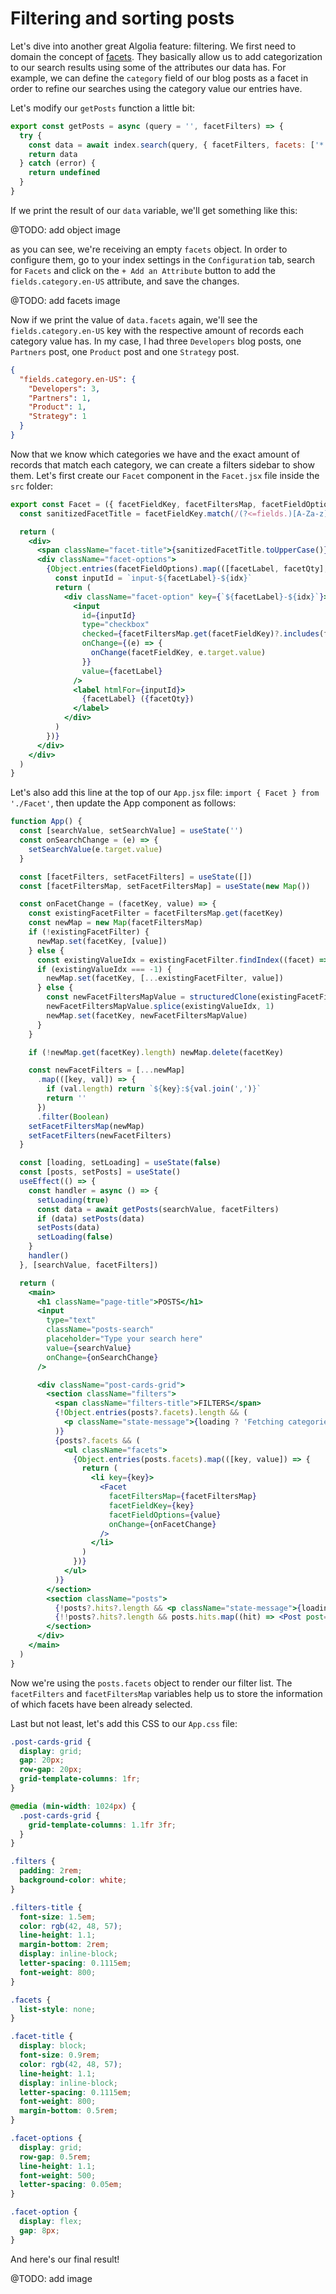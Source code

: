 # Filtering and sorting posts

Let's dive into another great Algolia feature: filtering. We first need to domain the concept of [facets](https://www.algolia.com/doc/guides/managing-results/refine-results/faceting/). They basically allow us to add categorization to our search results using some of the attributes our data has. For example, we can define the `category` field of our blog posts as a facet in order to refine our searches using the category value our entries have.

Let's modify our `getPosts` function a little bit:

```js
export const getPosts = async (query = '', facetFilters) => {
  try {
    const data = await index.search(query, { facetFilters, facets: ['*'] })
    return data
  } catch (error) {
    return undefined
  }
}
```

If we print the result of our `data` variable, we'll get something like this:

@TODO: add object image

as you can see, we're receiving an empty `facets` object. In order to configure them, go to your index settings in the `Configuration` tab, search for `Facets` and click on the `+ Add an Attribute` button to add the `fields.category.en-US` attribute, and save the changes.

@TODO: add facets image

Now if we print the value of `data.facets` again, we'll see the `fields.category.en-US` key with the respective amount of records each category value has. In my case, I had three `Developers` blog posts, one `Partners` post, one `Product` post and one `Strategy` post.

```json
{
  "fields.category.en-US": {
    "Developers": 3,
    "Partners": 1,
    "Product": 1,
    "Strategy": 1
  }
}
```

Now that we know which categories we have and the exact amount of records that match each category, we can create a filters sidebar to show them. Let's first create our `Facet` component in the `Facet.jsx` file inside the `src` folder:

```jsx
export const Facet = ({ facetFieldKey, facetFiltersMap, facetFieldOptions, onChange }) => {
  const sanitizedFacetTitle = facetFieldKey.match(/(?<=fields.)[A-Za-z]+(?=.en-US)/)[0]

  return (
    <div>
      <span className="facet-title">{sanitizedFacetTitle.toUpperCase()}</span>
      <div className="facet-options">
        {Object.entries(facetFieldOptions).map(([facetLabel, facetQty], idx) => {
          const inputId = `input-${facetLabel}-${idx}`
          return (
            <div className="facet-option" key={`${facetLabel}-${idx}`}>
              <input
                id={inputId}
                type="checkbox"
                checked={facetFiltersMap.get(facetFieldKey)?.includes(facetLabel)}
                onChange={(e) => {
                  onChange(facetFieldKey, e.target.value)
                }}
                value={facetLabel}
              />
              <label htmlFor={inputId}>
                {facetLabel} ({facetQty})
              </label>
            </div>
          )
        })}
      </div>
    </div>
  )
}
```

Let's also add this line at the top of our `App.jsx` file: `import { Facet } from './Facet'`, then update the App component as follows:

```jsx
function App() {
  const [searchValue, setSearchValue] = useState('')
  const onSearchChange = (e) => {
    setSearchValue(e.target.value)
  }

  const [facetFilters, setFacetFilters] = useState([])
  const [facetFiltersMap, setFacetFiltersMap] = useState(new Map())

  const onFacetChange = (facetKey, value) => {
    const existingFacetFilter = facetFiltersMap.get(facetKey)
    const newMap = new Map(facetFiltersMap)
    if (!existingFacetFilter) {
      newMap.set(facetKey, [value])
    } else {
      const existingValueIdx = existingFacetFilter.findIndex((facet) => facet === value)
      if (existingValueIdx === -1) {
        newMap.set(facetKey, [...existingFacetFilter, value])
      } else {
        const newFacetFiltersMapValue = structuredClone(existingFacetFilter)
        newFacetFiltersMapValue.splice(existingValueIdx, 1)
        newMap.set(facetKey, newFacetFiltersMapValue)
      }
    }

    if (!newMap.get(facetKey).length) newMap.delete(facetKey)

    const newFacetFilters = [...newMap]
      .map(([key, val]) => {
        if (val.length) return `${key}:${val.join(',')}`
        return ''
      })
      .filter(Boolean)
    setFacetFiltersMap(newMap)
    setFacetFilters(newFacetFilters)
  }

  const [loading, setLoading] = useState(false)
  const [posts, setPosts] = useState()
  useEffect(() => {
    const handler = async () => {
      setLoading(true)
      const data = await getPosts(searchValue, facetFilters)
      if (data) setPosts(data)
      setPosts(data)
      setLoading(false)
    }
    handler()
  }, [searchValue, facetFilters])

  return (
    <main>
      <h1 className="page-title">POSTS</h1>
      <input
        type="text"
        className="posts-search"
        placeholder="Type your search here"
        value={searchValue}
        onChange={onSearchChange}
      />

      <div className="post-cards-grid">
        <section className="filters">
          <span className="filters-title">FILTERS</span>
          {!Object.entries(posts?.facets).length && (
            <p className="state-message">{loading ? 'Fetching categories...' : 'No categories!'}</p>
          )}
          {posts?.facets && (
            <ul className="facets">
              {Object.entries(posts.facets).map(([key, value]) => {
                return (
                  <li key={key}>
                    <Facet
                      facetFiltersMap={facetFiltersMap}
                      facetFieldKey={key}
                      facetFieldOptions={value}
                      onChange={onFacetChange}
                    />
                  </li>
                )
              })}
            </ul>
          )}
        </section>
        <section className="posts">
          {!posts?.hits?.length && <p className="state-message">{loading ? 'Fetching posts...' : 'No results!'}</p>}
          {!!posts?.hits?.length && posts.hits.map((hit) => <Post post={hit} key={hit.objectID} />)}
        </section>
      </div>
    </main>
  )
}
```

Now we're using the `posts.facets` object to render our filter list. The `facetFilters` and `facetFiltersMap` variables help us to store the information of which facets have been already selected.

Last but not least, let's add this CSS to our `App.css` file:

```css
.post-cards-grid {
  display: grid;
  gap: 20px;
  row-gap: 20px;
  grid-template-columns: 1fr;
}

@media (min-width: 1024px) {
  .post-cards-grid {
    grid-template-columns: 1.1fr 3fr;
  }
}

.filters {
  padding: 2rem;
  background-color: white;
}

.filters-title {
  font-size: 1.5em;
  color: rgb(42, 48, 57);
  line-height: 1.1;
  margin-bottom: 2rem;
  display: inline-block;
  letter-spacing: 0.1115em;
  font-weight: 800;
}

.facets {
  list-style: none;
}

.facet-title {
  display: block;
  font-size: 0.9rem;
  color: rgb(42, 48, 57);
  line-height: 1.1;
  display: inline-block;
  letter-spacing: 0.1115em;
  font-weight: 800;
  margin-bottom: 0.5rem;
}

.facet-options {
  display: grid;
  row-gap: 0.5rem;
  line-height: 1.1;
  font-weight: 500;
  letter-spacing: 0.05em;
}

.facet-option {
  display: flex;
  gap: 8px;
}
```

And here's our final result!

@TODO: add image
